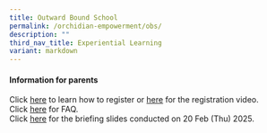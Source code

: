 ```yaml
---
title: Outward Bound School
permalink: /orchidian-empowerment/obs/
description: ""
third_nav_title: Experiential Learning
variant: markdown
---
```

<h4>Information for parents</h4>
<p>Click <a href="/files/OBS/eReg_Guide_for_Parents__2025_MOC_.pdf" target="_blank">here</a> to learn how to register or <a href="https://youtu.be/XRPKvjkO9Zs" target="_blank">here</a> for the registration video.
<br>Click <a href="https://ask.gov.sg/obs" target="_blank">here</a> for FAQ.
<br>Click <a href="/files/OBS/Parent_Brief_Slides_for_OBS_5D4N_2025___20_Feb.pdf">here</a> for the briefing slides conducted on 20 Feb (Thu) 2025.	
</p>